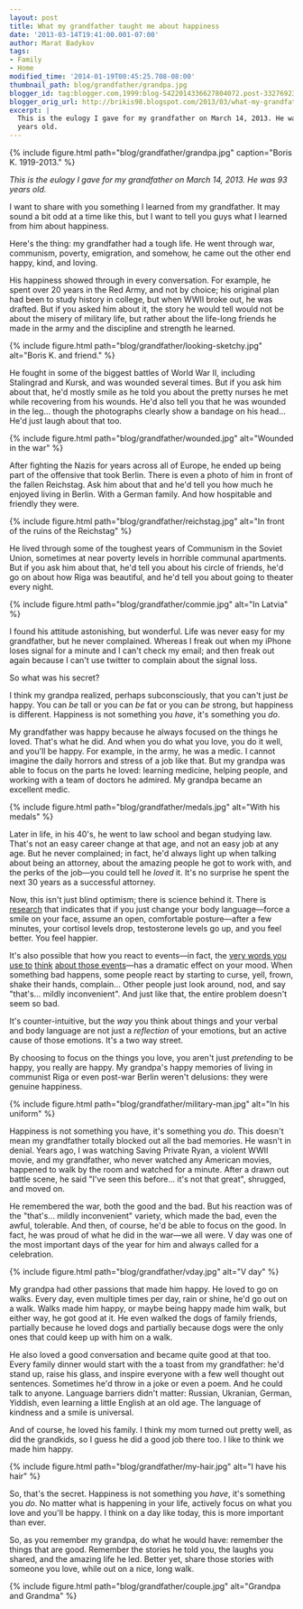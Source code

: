 ```yaml
---
layout: post
title: What my grandfather taught me about happiness
date: '2013-03-14T19:41:00.001-07:00'
author: Marat Badykov
tags:
- Family
- Home
modified_time: '2014-01-19T00:45:25.708-08:00'
thumbnail_path: blog/grandfather/grandpa.jpg
blogger_id: tag:blogger.com,1999:blog-5422014336627804072.post-3327692380157976192
blogger_orig_url: http://brikis98.blogspot.com/2013/03/what-my-grandfather-taught-me-about.html
excerpt: |
  This is the eulogy I gave for my grandfather on March 14, 2013. He was 93 
  years old. 
---
```


{% include figure.html path="blog/grandfather/grandpa.jpg" caption="Boris K. 1919-2013." %}

*This is the eulogy I gave for my grandfather on March 14, 2013. He was 93 
years old.* 

I want to share with you something I learned 
from my grandfather. It may sound a bit odd at a time like this, but I want to 
tell you guys what I learned from him about happiness. 

Here's the thing: my grandfather had a tough life. He 
went through war, communism, poverty, emigration, and somehow, he came out the 
other end happy, kind, and loving. 

His happiness showed through in every conversation. For example, he spent over 20 years in the Red Army, 
and not by choice; his original plan had been to study history in college, but 
when WWII broke out, he was drafted. But if you asked him about it, the story 
he would tell would not be about the misery of military life, but rather about 
the life-long friends he made in the army and the discipline and strength he 
learned.

{% include figure.html path="blog/grandfather/looking-sketchy.jpg" alt="Boris K. and friend." %}

He fought in some of the biggest battles of World War 
II, including Stalingrad and Kursk, and was wounded several times. But if you 
ask him about that, he'd mostly smile as he told you about the pretty nurses 
he met while recovering from his wounds. He'd also tell you that he was 
wounded in the leg... though the photographs clearly show a bandage on his 
head... He'd just laugh about that too. 

{% include figure.html path="blog/grandfather/wounded.jpg" alt="Wounded in the war" %}

After fighting the Nazis for years across all of 
Europe, he ended up being part of the offensive that took Berlin. There is 
even a photo of him in front of the fallen Reichstag. Ask him about that and 
he'd tell you how much he enjoyed living in Berlin. With a German family. And 
how hospitable and friendly they were. 

{% include figure.html path="blog/grandfather/reichstag.jpg" alt="In front of the ruins of the Reichstag" %}

He lived through some of the toughest years of 
Communism in the Soviet Union, sometimes at near poverty levels in horrible 
communal apartments. But if you ask him about that, he'd tell you about his 
circle of friends, he'd go on about how Riga was beautiful, and he'd tell you 
about going to theater every night. 

{% include figure.html path="blog/grandfather/commie.jpg" alt="In Latvia" %}

I found his attitude astonishing, but wonderful. Life 
was never easy for my grandfather, but he never complained. Whereas I freak 
out when my iPhone loses signal for a minute and I can't check my email; and 
then freak out again because I can't use twitter to complain about the signal 
loss. 

So what was his secret? 

I think my grandpa realized, perhaps subconsciously, 
that you can't just *be* happy. You can *be* tall or you can *be* fat or you 
can *be* strong, but happiness is different. Happiness is not something you 
*have*, it's something you *do*.

My grandfather was happy because he always focused on the things he loved. 
That's what he did. And when you do what you love, you do it well, and you'll 
be happy. For example, in the army, he was a medic. I cannot 
imagine the daily horrors and stress of a job like that. But my grandpa was 
able to focus on the parts he loved: learning medicine, helping people, and 
working with a team of doctors he admired. My grandpa became an excellent 
medic. 

{% include figure.html path="blog/grandfather/medals.jpg" alt="With his medals" %}

Later in life, in his 40's, he went to law school and 
began studying law. That's not an easy career change at that age, and not an 
easy job at any age. But he never complained; in fact, he'd always light up 
when talking about being an attorney, about the amazing people he got to work 
with, and the perks of the job&mdash;you could tell he *loved* it. It's no 
surprise he spent the next 30 years as a successful attorney. 

Now, this isn't just blind optimism; there is science behind it. There is 
[research](http://www.ted.com/talks/amy_cuddy_your_body_language_shapes_who_you_are.html) 
that indicates that if you just change your body language&mdash;force a smile on 
your face, assume an open, comfortable posture&mdash;after a few minutes, your 
cortisol levels drop, testosterone levels go up, and you feel better. You feel 
happier. 

It's also possible that how you react to events&mdash;in fact, the 
[very words you use to](http://www.linkedin.com/today/post/article/20121026164951-101706366-change-your-words-change-your-life-the-simplest-tool-i-know-for-immediately-transforming-the-quality-of-your-life)
[think](http://www.linkedin.com/today/post/article/20121026164951-101706366-change-your-words-change-your-life-the-simplest-tool-i-know-for-immediately-transforming-the-quality-of-your-life)
[about those events](http://www.linkedin.com/today/post/article/20121026164951-101706366-change-your-words-change-your-life-the-simplest-tool-i-know-for-immediately-transforming-the-quality-of-your-life)&mdash;has 
a dramatic effect on your mood. When something bad happens, some people 
react by starting to curse, yell, frown, shake their hands, complain... Other 
people just look around, nod, and say "that's... mildly inconvenient". And 
just like that, the entire problem doesn't seem so bad. 

It's counter-intuitive, but the *way* you think about things and your verbal 
and body language are not just a *reflection* of your emotions, but an active 
cause of those emotions. It's a two way street. 

By choosing to focus on the things you love, you 
aren't just *pretending* to be happy, you really are happy. My grandpa's happy 
memories of living in communist Riga or even post-war Berlin weren't 
delusions: they were genuine happiness. 

{% include figure.html path="blog/grandfather/military-man.jpg" alt="In his uniform" %}

Happiness is not something you have, it's something you *do*. This doesn't mean my grandfather totally blocked out 
all the bad memories. He wasn't in denial. Years ago, I was watching Saving 
Private Ryan, a violent WWII movie, and my grandfather, who never watched any 
American movies, happened to walk by the room and watched for a minute. After 
a drawn out battle scene, he said "I've seen this before... it's not that 
great", shrugged, and moved on. 

He remembered the war, both the good and the bad. But 
his reaction was of the "that's... mildly inconvenient" variety, which made 
the bad, even the awful, tolerable. And then, of course, he'd be able to focus 
on the good. In fact, he was proud of what he did in the war&mdash;we all were. V 
day was one of the most important days of the year for him and always called 
for a celebration. 

{% include figure.html path="blog/grandfather/vday.jpg" alt="V day" %}

My grandpa had other passions that made him 
happy. He loved to go on walks. Every day, even multiple times per day, rain 
or shine, he'd go out on a walk. Walks made him happy, or maybe being happy 
made him walk, but either way, he got good at it. He even walked the dogs of 
family friends, partially because he loved dogs and partially because dogs 
were the only ones that could keep up with him on a walk. 

He also loved a good conversation and became quite 
good at that too. Every family dinner would start with the a toast from my 
grandfather: he'd stand up, raise his glass, and inspire everyone with a few 
well thought out sentences. Sometimes he'd throw in a joke or even a poem. And 
he could talk to anyone. Language barriers didn't matter: Russian, Ukranian, 
German, Yiddish, even learning a little English at an old age. The language of 
kindness and a smile is universal. 

And of course, he loved his family. I think my mom 
turned out pretty well, as did the grandkids, so I guess he did a good job 
there too. I like to think we made him happy. 

{% include figure.html path="blog/grandfather/my-hair.jpg" alt="I have his hair" %}

So, that's the secret. Happiness is not something you *have*, it's something 
you *do*. No matter what is happening in your life, 
actively focus on what you love and you'll be happy. I think on a day like 
today, this is more important than ever. 

So, as you remember my grandpa, do what he would have: 
remember the things that are good. Remember the stories he told you, the 
laughs you shared, and the amazing life he led. Better yet, share those 
stories with someone you love, while out on a nice, long walk.

{% include figure.html path="blog/grandfather/couple.jpg" alt="Grandpa and Grandma" %}

